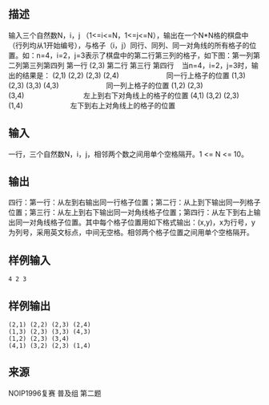 ## 描述


输入三个自然数N，i，j （1<=i<=N，1<=j<=N），输出在一个N*N格的棋盘中（行列均从1开始编号），与格子（i，j）同行、同列、同一对角线的所有格子的位置。如：n=4，i=2，j=3表示了棋盘中的第二行第三列的格子，如下图：第一列第二列第三列第四列     第一行  (2,3) 第二行    第三行    第四行    当n=4，i=2，j=3时，输出的结果是： (2,1) (2,2) (2,3) (2,4)                        同一行上格子的位置 (1,3) (2,3) (3,3) (4,3)                        同一列上格子的位置 (1,2) (2,3) (3,4)                              左上到右下对角线上的格子的位置 (4,1) (3,2) (2,3) (1,4)                        左下到右上对角线上的格子的位置

## 输入


一行，三个自然数N，i，j，相邻两个数之间用单个空格隔开。1 <= N <= 10。

## 输出


四行：第一行：从左到右输出同一行格子位置；第二行：从上到下输出同一列格子位置；第三行：从左上到右下输出同一对角线格子位置；第四行：从左下到右上输出同一对角线格子位置。其中每个格子位置用如下格式输出：(x,y)，x为行号，y为列号，采用英文标点，中间无空格。相邻两个格子位置之间用单个空格隔开。

## 样例输入


```
4 2 3
```


## 样例输出


```
(2,1) (2,2) (2,3) (2,4)
(1,3) (2,3) (3,3) (4,3)
(1,2) (2,3) (3,4)
(4,1) (3,2) (2,3) (1,4)
```


## 来源


NOIP1996复赛 普及组 第二题

